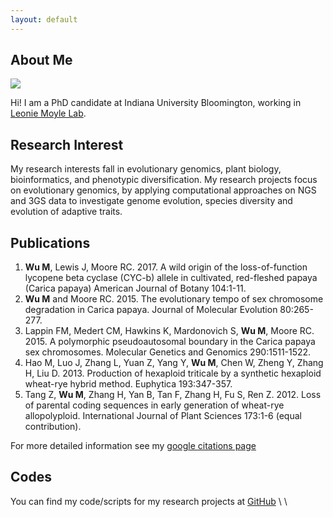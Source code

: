 ```yaml
---
layout: default
---
```


## About Me
<img src="myself.pdf">

Hi! I am a PhD candidate at Indiana University Bloomington, working in [Leonie Moyle Lab](http://www.indiana.edu/~moylelab).


## Research Interest
My research interests fall in evolutionary genomics, plant biology, bioinformatics, and phenotypic diversification.
My research projects focus on evolutionary genomics, by applying computational approaches on NGS and 3GS data to investigate genome evolution, species diversity and evolution of adaptive traits.


## Publications
1. **Wu M**, Lewis J, Moore RC. 2017. A wild origin of the loss-of-function lycopene beta cyclase (CYC-b) allele in cultivated, red-fleshed papaya (Carica papaya) American Journal of Botany 104:1-11. 	 		
2. **Wu M** and Moore RC. 2015. The evolutionary tempo of sex chromosome degradation in Carica papaya. Journal of Molecular Evolution 80:265-277.	
3. Lappin FM, Medert CM, Hawkins K, Mardonovich S, **Wu M**, Moore RC. 2015. A polymorphic pseudoautosomal boundary in the Carica papaya sex chromosomes. Molecular Genetics and Genomics 290:1511-1522.	
4. Hao M, Luo J, Zhang L, Yuan Z, Yang Y, **Wu M**, Chen W, Zheng Y, Zhang H, Liu D. 2013. Production of hexaploid triticale by a synthetic hexaploid wheat-rye hybrid method. Euphytica 193:347-357.	
5. Tang Z, **Wu M**, Zhang H, Yan B, Tan F, Zhang H, Fu S, Ren Z. 2012. Loss of parental coding sequences in early generation of wheat-rye allopolyploid. International Journal of Plant Sciences 173:1-6 (equal contribution).

For more detailed information see my [google citations page](https://scholar.google.com/citations?user=xbBN51gAAAAJ&hl=en)


## Codes
You can find my code/scripts for my research projects at [GitHub](https://github.com/wum5)
\\
\\
